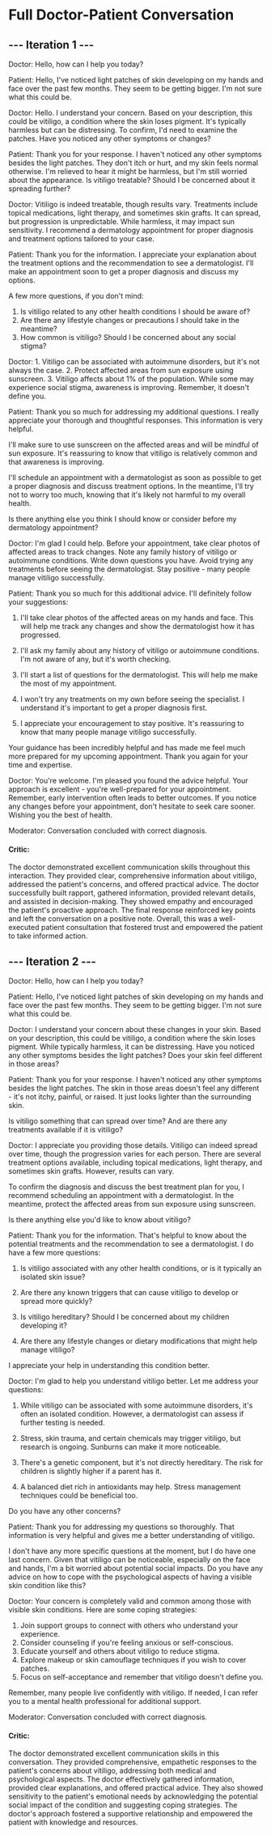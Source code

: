 # Full Doctor-Patient Conversation


 ## --- Iteration 1 ---

Doctor: Hello, how can I help you today? 

Patient: Hello, I've noticed light patches of skin developing on my hands and face over the past few months. They seem to be getting bigger. I'm not sure what this could be.

Doctor: Hello. I understand your concern. Based on your description, this could be vitiligo, a condition where the skin loses pigment. It's typically harmless but can be distressing. To confirm, I'd need to examine the patches. Have you noticed any other symptoms or changes?

Patient: Thank you for your response. I haven't noticed any other symptoms besides the light patches. They don't itch or hurt, and my skin feels normal otherwise. I'm relieved to hear it might be harmless, but I'm still worried about the appearance. Is vitiligo treatable? Should I be concerned about it spreading further?

Doctor: Vitiligo is indeed treatable, though results vary. Treatments include topical medications, light therapy, and sometimes skin grafts. It can spread, but progression is unpredictable. While harmless, it may impact sun sensitivity. I recommend a dermatology appointment for proper diagnosis and treatment options tailored to your case.

Patient: Thank you for the information. I appreciate your explanation about the treatment options and the recommendation to see a dermatologist. I'll make an appointment soon to get a proper diagnosis and discuss my options. 

A few more questions, if you don't mind:

1. Is vitiligo related to any other health conditions I should be aware of?
2. Are there any lifestyle changes or precautions I should take in the meantime?
3. How common is vitiligo? Should I be concerned about any social stigma?

Doctor: 1. Vitiligo can be associated with autoimmune disorders, but it's not always the case.
2. Protect affected areas from sun exposure using sunscreen.
3. Vitiligo affects about 1% of the population. While some may experience social stigma, awareness is improving. Remember, it doesn't define you.

Patient: Thank you so much for addressing my additional questions. I really appreciate your thorough and thoughtful responses. This information is very helpful.

I'll make sure to use sunscreen on the affected areas and will be mindful of sun exposure. It's reassuring to know that vitiligo is relatively common and that awareness is improving. 

I'll schedule an appointment with a dermatologist as soon as possible to get a proper diagnosis and discuss treatment options. In the meantime, I'll try not to worry too much, knowing that it's likely not harmful to my overall health.

Is there anything else you think I should know or consider before my dermatology appointment?

Doctor: I'm glad I could help. Before your appointment, take clear photos of affected areas to track changes. Note any family history of vitiligo or autoimmune conditions. Write down questions you have. Avoid trying any treatments before seeing the dermatologist. Stay positive - many people manage vitiligo successfully.

Patient: Thank you so much for this additional advice. I'll definitely follow your suggestions:

1. I'll take clear photos of the affected areas on my hands and face. This will help me track any changes and show the dermatologist how it has progressed.

2. I'll ask my family about any history of vitiligo or autoimmune conditions. I'm not aware of any, but it's worth checking.

3. I'll start a list of questions for the dermatologist. This will help me make the most of my appointment.

4. I won't try any treatments on my own before seeing the specialist. I understand it's important to get a proper diagnosis first.

5. I appreciate your encouragement to stay positive. It's reassuring to know that many people manage vitiligo successfully.

Your guidance has been incredibly helpful and has made me feel much more prepared for my upcoming appointment. Thank you again for your time and expertise.

Doctor: You're welcome. I'm pleased you found the advice helpful. Your approach is excellent - you're well-prepared for your appointment. Remember, early intervention often leads to better outcomes. If you notice any changes before your appointment, don't hesitate to seek care sooner. Wishing you the best of health.

Moderator: Conversation concluded with correct diagnosis.
 #### Critic:
 The doctor demonstrated excellent communication skills throughout this interaction. They provided clear, comprehensive information about vitiligo, addressed the patient's concerns, and offered practical advice. The doctor successfully built rapport, gathered information, provided relevant details, and assisted in decision-making. They showed empathy and encouraged the patient's proactive approach. The final response reinforced key points and left the conversation on a positive note. Overall, this was a well-executed patient consultation that fostered trust and empowered the patient to take informed action.


 ## --- Iteration 2 ---

Doctor: Hello, how can I help you today? 

Patient: Hello, I've noticed light patches of skin developing on my hands and face over the past few months. They seem to be getting bigger. I'm not sure what this could be.

Doctor: I understand your concern about these changes in your skin. Based on your description, this could be vitiligo, a condition where the skin loses pigment. While typically harmless, it can be distressing. Have you noticed any other symptoms besides the light patches? Does your skin feel different in those areas?

Patient: Thank you for your response. I haven't noticed any other symptoms besides the light patches. The skin in those areas doesn't feel any different - it's not itchy, painful, or raised. It just looks lighter than the surrounding skin. 

Is vitiligo something that can spread over time? And are there any treatments available if it is vitiligo?

Doctor: I appreciate you providing those details. Vitiligo can indeed spread over time, though the progression varies for each person. There are several treatment options available, including topical medications, light therapy, and sometimes skin grafts. However, results can vary.

To confirm the diagnosis and discuss the best treatment plan for you, I recommend scheduling an appointment with a dermatologist. In the meantime, protect the affected areas from sun exposure using sunscreen.

Is there anything else you'd like to know about vitiligo?

Patient: Thank you for the information. That's helpful to know about the potential treatments and the recommendation to see a dermatologist. I do have a few more questions:

1. Is vitiligo associated with any other health conditions, or is it typically an isolated skin issue?

2. Are there any known triggers that can cause vitiligo to develop or spread more quickly?

3. Is vitiligo hereditary? Should I be concerned about my children developing it?

4. Are there any lifestyle changes or dietary modifications that might help manage vitiligo?

I appreciate your help in understanding this condition better.

Doctor: I'm glad to help you understand vitiligo better. Let me address your questions:

1. While vitiligo can be associated with some autoimmune disorders, it's often an isolated condition. However, a dermatologist can assess if further testing is needed.

2. Stress, skin trauma, and certain chemicals may trigger vitiligo, but research is ongoing. Sunburns can make it more noticeable.

3. There's a genetic component, but it's not directly hereditary. The risk for children is slightly higher if a parent has it.

4. A balanced diet rich in antioxidants may help. Stress management techniques could be beneficial too.

Do you have any other concerns?

Patient: Thank you for addressing my questions so thoroughly. That information is very helpful and gives me a better understanding of vitiligo.

I don't have any more specific questions at the moment, but I do have one last concern. Given that vitiligo can be noticeable, especially on the face and hands, I'm a bit worried about potential social impacts. Do you have any advice on how to cope with the psychological aspects of having a visible skin condition like this?

Doctor: Your concern is completely valid and common among those with visible skin conditions. Here are some coping strategies:

1. Join support groups to connect with others who understand your experience.
2. Consider counseling if you're feeling anxious or self-conscious.
3. Educate yourself and others about vitiligo to reduce stigma.
4. Explore makeup or skin camouflage techniques if you wish to cover patches.
5. Focus on self-acceptance and remember that vitiligo doesn't define you.

Remember, many people live confidently with vitiligo. If needed, I can refer you to a mental health professional for additional support.

Moderator: Conversation concluded with correct diagnosis.
 #### Critic:
 The doctor demonstrated excellent communication skills in this conversation. They provided comprehensive, empathetic responses to the patient's concerns about vitiligo, addressing both medical and psychological aspects. The doctor effectively gathered information, provided clear explanations, and offered practical advice. They also showed sensitivity to the patient's emotional needs by acknowledging the potential social impact of the condition and suggesting coping strategies. The doctor's approach fostered a supportive relationship and empowered the patient with knowledge and resources.

